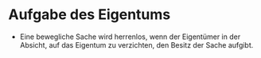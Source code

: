 # Aufgabe des Eigentums

- Eine bewegliche Sache wird herrenlos, wenn der Eigentümer in der Absicht, auf das Eigentum zu verzichten, den Besitz der Sache aufgibt.

